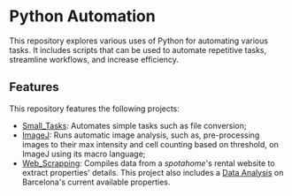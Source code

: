 # Python Automation

This repository explores various uses of Python for automating various tasks. It includes scripts that can be used to automate repetitive tasks, streamline workflows, and increase efficiency.

## Features

This repository features the following projects:

- [Small_Tasks](Small_Tasks): Automates simple tasks such as file conversion;
- [ImageJ](ImageJ): Runs automatic image analysis, such as, pre-processing images to their max intensity and cell counting based on threshold, on ImageJ using its macro language;
- [Web_Scrapping](Web_Scrapping): Compiles data from a _spotahome_'s rental website to extract properties' details. This project also includes a [Data Analysis](Web_Scrapping/barcelona-rental-properties-analysis.ipynb) on Barcelona's current available properties.